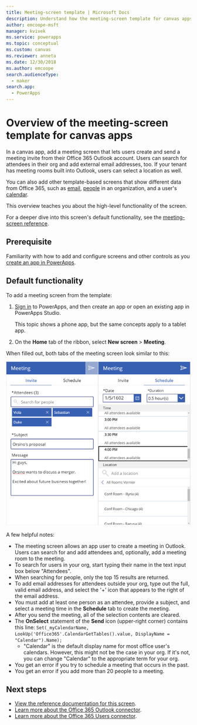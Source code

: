 ```yaml
---
title: Meeting-screen template | Microsoft Docs
description: Understand how the meeting-screen template for canvas apps works, and extend the screen for your own use cases
author: emcoope-msft
manager: kvivek
ms.service: powerapps
ms.topic: conceptual
ms.custom: canvas
ms.reviewer: anneta
ms.date: 12/30/2018
ms.author: emcoope
search.audienceType: 
  - maker
search.app: 
  - PowerApps
---
```


# Overview of the meeting-screen template for canvas apps

In a canvas app, add a meeting screen that lets users create and send a meeting invite from their Office 365 Outlook account. Users can search for attendees in their org and add external email addresses, too. If your tenant has meeting rooms built into Outlook, users can select a location as well.

You can also add other template-based screens that show different data from Office 365, such as [email](email-screen-overview.md), [people](people-screen-overview.md) in an organization, and a user's [calendar](calendar-screen-overview.md).

This overview teaches you about the high-level functionality of the screen.

For a deeper dive into this screen's default functionality, see the [meeting-screen reference](meeting-screen-reference.md).

## Prerequisite

Familiarity with how to add and configure screens and other controls as you [create an app in PowerApps](../data-platform-create-app-scratch.md).

## Default functionality

To add a meeting screen from the template:

1. [Sign in](http://web.powerapps.com?utm_source=padocs&utm_medium=linkinadoc&utm_campaign=referralsfromdoc) to PowerApps, and then create an app or open an existing app in PowerApps Studio.

    This topic shows a phone app, but the same concepts apply to a tablet app.

1. On the **Home** tab of the ribbon, select **New screen** > **Meeting**.

  When filled out, both tabs of the meeting screen look similar to this:

  ![Meeting screen, both tabs](media/meeting-screen/meeting-screen-full-both.png)

A few helpful notes:

* The meeting screen allows an app user to create a meeting in Outlook.
  Users can search for and add attendees and, optionally, add a meeting room to the meeting.
* To search for users in your org, start typing their name in the text input box below "Attendees".
* When searching for people, only the top 15 results are returned.
* To add email addresses for attendees outside your org, type out the full, valid email address, and select the '+' icon that appears to the right of the email address.
* You must add at least one person as an attendee, provide a subject, and select a meeting time in the **Schedule** tab to create the meeting.
* After you send the meeting, all of the selection contents are cleared.
* The **OnSelect** statement of the **Send** icon (upper-right corner) contains this line: `Set(_myCalendarName, LookUp('Office365'.CalendarGetTables().value, DisplayName = "Calendar").Name);`
  * "Calendar" is the default display name for most office user's calendars. However, this might not be the case in your org. If it's not, you can change "Calendar" to the appropriate term for your org.
* You get an error if you try to schedule a meeting that occurs in the past.
* You get an error if you add more than 20 people to a meeting.

## Next steps

* [View the reference documentation for this screen](./meeting-screen-reference.md).
* [Learn more about the Office 365 Outlook connector](../connections/connection-office365-outlook.md).
* [Learn more about the Office 365 Users connector](../connections/connection-office365-users.md).
